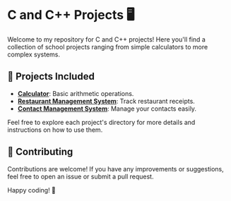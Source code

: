 # C and C++ Projects 🖥️

Welcome to my repository for C and C++ projects! Here you'll find a collection of school projects ranging from simple calculators to more complex systems.

## 🚀 Projects Included
- [**Calculator**](./calculator.c/README.md): Basic arithmetic operations.
- [**Restaurant Management System**](./Restaurant.cppREADME.md): Track restaurant receipts.
- [**Contact Management System**](./contact_management_system.c/README.md): Manage your contacts easily.

Feel free to explore each project's directory for more details and instructions on how to use them.

## 🤝 Contributing
Contributions are welcome! If you have any improvements or suggestions, feel free to open an issue or submit a pull request.

Happy coding! 🌟
